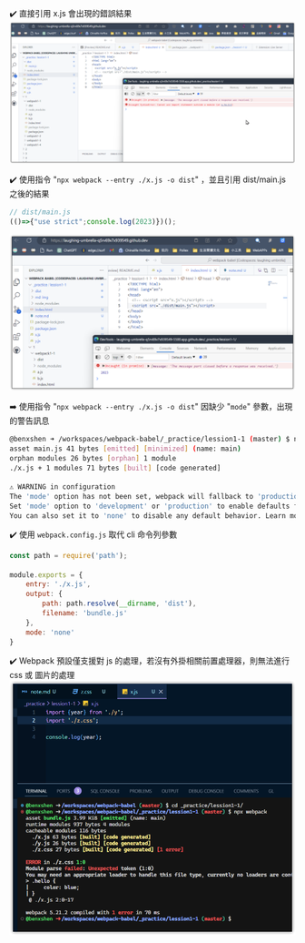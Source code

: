 
✔️ 直接引用 x.js 會出現的錯誤結果
![Alt text](md-img/x-js-error.png)

✔️ 使用指令 "`npx webpack --entry ./x.js -o dist`" ，並且引用 dist/main.js 之後的結果

```javascript
// dist/main.js
(()=>{"use strict";console.log(2023)})();
```
![Alt text](md-img/main-js-ok.png)


➡️ 使用指令 "`npx webpack --entry ./x.js -o dist`" 因缺少 "`mode`" 參數，出現的警告訊息

```bash
@benxshen ➜ /workspaces/webpack-babel/_practice/lession1-1 (master) $ npx webpack --entry ./x.js -o dist
asset main.js 41 bytes [emitted] [minimized] (name: main)
orphan modules 26 bytes [orphan] 1 module
./x.js + 1 modules 71 bytes [built] [code generated]

⚠️ WARNING in configuration
The 'mode' option has not been set, webpack will fallback to 'production' for this value.
Set 'mode' option to 'development' or 'production' to enable defaults for each environment.
You can also set it to 'none' to disable any default behavior. Learn more: https://webpack.js.org/configuration/mode/
```

✔️ 使用 `webpack.config.js` 取代 cli 命令列參數
```js
const path = require('path');

module.exports = {
    entry: './x.js',
    output: {
        path: path.resolve(__dirname, 'dist'),
        filename: 'bundle.js'
    },
    mode: 'none'
}
```

✔️ Webpack 預設僅支援對 js 的處理，若沒有外掛相關前置處理器，則無法進行 css 或 圖片的處理
![Alt text](md-img/z-css-no-plugin-error.png)

